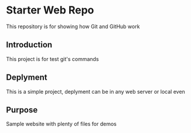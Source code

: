 # Starter Web Repo

This repository is for showing how Git and GitHub work

## Introduction

This project is for test git's commands

## Deplyment

This is a simple project, deplyment can be in any web server or local even

## Purpose

Sample website with plenty of files for demos

